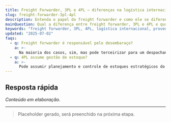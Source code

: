 ```yaml
---
title: Freight Forwarder, 3PL e 4PL – diferenças na logística internacional
slug: freight-forwarder-3pl-4pl
description: Entenda o papel do freight forwarder e como ele se diferencia dos provedores 3PL e 4PL em cadeias globais de suprimento.
mainQuestion: Qual a diferença entre freight forwarder, 3PL e 4PL e quando contratar cada um?
keywords: "freight forwarder, 3PL, 4PL, logística internacional, provedor logístico"
updated: "2025-07-02"
faqs:
  - q: Freight forwarder é responsável pelo desembaraço?
    a: >-
      Na maioria dos casos, sim, mas pode terceirizar para um despachante aduaneiro parceiro.
  - q: 4PL assume gestão de estoque?
    a: >-
      Pode assumir planejamento e controle de estoques estratégicos do cliente, além da malha logística.
---
```


## Resposta rápida

*Conteúdo em elaboração.*

---

> Placeholder gerado, será preenchido na próxima etapa. 